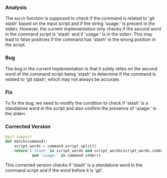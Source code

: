 ### Analysis
The `match` function is supposed to check if the command is related to 'git stash' based on the input script and if the string 'usage:' is present in the stderr. However, the current implementation only checks if the second word in the command script is 'stash' and if 'usage:' is in the stderr. This may lead to false positives if the command has 'stash' in the wrong position in the script.

### Bug
The bug in the current implementation is that it solely relies on the second word of the command script being 'stash' to determine if the command is related to 'git stash', which may not always be accurate.

### Fix
To fix the bug, we need to modify the condition to check if 'stash' is a standalone word in the script and also confirm the presence of 'usage:' in the stderr.

### Corrected Version

```python
@git_support
def match(command):
    script_words = command.script.split()
    return ('stash' in script_words and script_words[script_words.index('stash') - 1] == 'git'
            and 'usage:' in command.stderr)
``` 

This corrected version checks if 'stash' is a standalone word in the command script and if the word before it is 'git'.